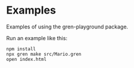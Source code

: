 # Examples

Examples of using the gren-playground package.

Run an example like this:

```
npm install
npx gren make src/Mario.gren
open index.html
```
